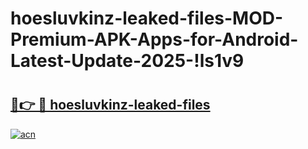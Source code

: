 # hoesluvkinz-leaked-files-MOD-Premium-APK-Apps-for-Android-Latest-Update-2025-!ls1v9

# <h2><a href="https://5ync0g.esa.edu.pl?title=hoesluvkinz-leaked-files&ref=ls1v9">🔗👉 🔴 hoesluvkinz-leaked-files</a></h2>

[![acn](https://github.com/user-attachments/assets/0f9c940e-d8b0-45ae-aac7-cd30a18b3e1c)](https://5ync0g.esa.edu.pl?title=hoesluvkinz-leaked-files&ref=ls1v9)

